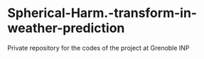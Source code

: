# Spherical-Harm.-transform-in-weather-prediction
Private repository for the codes of the project at Grenoble INP
